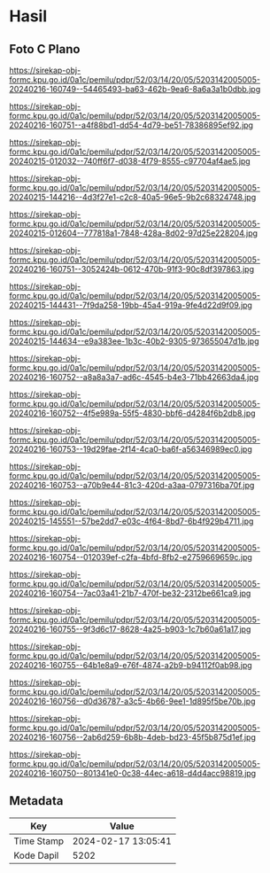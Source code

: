 # Hasil

## Foto C Plano

https://sirekap-obj-formc.kpu.go.id/0a1c/pemilu/pdpr/52/03/14/20/05/5203142005005-20240216-160749--54465493-ba63-462b-9ea6-8a6a3a1b0dbb.jpg

https://sirekap-obj-formc.kpu.go.id/0a1c/pemilu/pdpr/52/03/14/20/05/5203142005005-20240216-160751--a4f88bd1-dd54-4d79-be51-78386895ef92.jpg

https://sirekap-obj-formc.kpu.go.id/0a1c/pemilu/pdpr/52/03/14/20/05/5203142005005-20240215-012032--740ff6f7-d038-4f79-8555-c97704af4ae5.jpg

https://sirekap-obj-formc.kpu.go.id/0a1c/pemilu/pdpr/52/03/14/20/05/5203142005005-20240215-144216--4d3f27e1-c2c8-40a5-96e5-9b2c68324748.jpg

https://sirekap-obj-formc.kpu.go.id/0a1c/pemilu/pdpr/52/03/14/20/05/5203142005005-20240215-012604--777818a1-7848-428a-8d02-97d25e228204.jpg

https://sirekap-obj-formc.kpu.go.id/0a1c/pemilu/pdpr/52/03/14/20/05/5203142005005-20240216-160751--3052424b-0612-470b-91f3-90c8df397863.jpg

https://sirekap-obj-formc.kpu.go.id/0a1c/pemilu/pdpr/52/03/14/20/05/5203142005005-20240215-144431--7f9da258-19bb-45a4-919a-9fe4d22d9f09.jpg

https://sirekap-obj-formc.kpu.go.id/0a1c/pemilu/pdpr/52/03/14/20/05/5203142005005-20240215-144634--e9a383ee-1b3c-40b2-9305-973655047d1b.jpg

https://sirekap-obj-formc.kpu.go.id/0a1c/pemilu/pdpr/52/03/14/20/05/5203142005005-20240216-160752--a8a8a3a7-ad6c-4545-b4e3-71bb42663da4.jpg

https://sirekap-obj-formc.kpu.go.id/0a1c/pemilu/pdpr/52/03/14/20/05/5203142005005-20240216-160752--4f5e989a-55f5-4830-bbf6-d4284f6b2db8.jpg

https://sirekap-obj-formc.kpu.go.id/0a1c/pemilu/pdpr/52/03/14/20/05/5203142005005-20240216-160753--19d29fae-2f14-4ca0-ba6f-a56346989ec0.jpg

https://sirekap-obj-formc.kpu.go.id/0a1c/pemilu/pdpr/52/03/14/20/05/5203142005005-20240216-160753--a70b9e44-81c3-420d-a3aa-0797316ba70f.jpg

https://sirekap-obj-formc.kpu.go.id/0a1c/pemilu/pdpr/52/03/14/20/05/5203142005005-20240215-145551--57be2dd7-e03c-4f64-8bd7-6b4f929b4711.jpg

https://sirekap-obj-formc.kpu.go.id/0a1c/pemilu/pdpr/52/03/14/20/05/5203142005005-20240216-160754--012039ef-c2fa-4bfd-8fb2-e2759669659c.jpg

https://sirekap-obj-formc.kpu.go.id/0a1c/pemilu/pdpr/52/03/14/20/05/5203142005005-20240216-160754--7ac03a41-21b7-470f-be32-2312be661ca9.jpg

https://sirekap-obj-formc.kpu.go.id/0a1c/pemilu/pdpr/52/03/14/20/05/5203142005005-20240216-160755--9f3d6c17-8628-4a25-b903-1c7b60a61a17.jpg

https://sirekap-obj-formc.kpu.go.id/0a1c/pemilu/pdpr/52/03/14/20/05/5203142005005-20240216-160755--64b1e8a9-e76f-4874-a2b9-b94112f0ab98.jpg

https://sirekap-obj-formc.kpu.go.id/0a1c/pemilu/pdpr/52/03/14/20/05/5203142005005-20240216-160756--d0d36787-a3c5-4b66-9ee1-1d895f5be70b.jpg

https://sirekap-obj-formc.kpu.go.id/0a1c/pemilu/pdpr/52/03/14/20/05/5203142005005-20240216-160756--2ab6d259-6b8b-4deb-bd23-45f5b875d1ef.jpg

https://sirekap-obj-formc.kpu.go.id/0a1c/pemilu/pdpr/52/03/14/20/05/5203142005005-20240216-160750--801341e0-0c38-44ec-a618-d4d4acc98819.jpg


## Metadata

| Key        | Value               |
| ---------- | ------------------- |
| Time Stamp | 2024-02-17 13:05:41 |
| Kode Dapil | 5202                |




